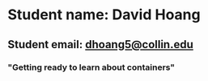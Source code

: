 
# Student name: David Hoang

## Student email: dhoang5@collin.edu

### "Getting ready to learn about containers"